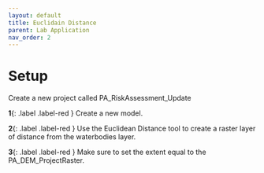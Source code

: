 ```yaml
---
layout: default
title: Euclidain Distance
parent: Lab Application
nav_order: 2
---
```



# Setup

Create a new project called PA_RiskAssessment_Update

**1**{: .label .label-red } Create a new model.

**2**{: .label .label-red } Use the Euclidean Distance tool to create a raster layer of distance from the waterbodies layer.

**3**{: .label .label-red } Make sure to set the extent equal to the PA_DEM_ProjectRaster.

